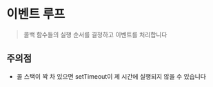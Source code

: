 # 이벤트 루프

> 콜백 함수들의 실행 순서를 결정하고 이벤트를 처리합니다



## 주의점

* 콜 스택이 꽉 차 있으면 setTimeout이 제 시간에 실행되지 않을 수 있습니다

